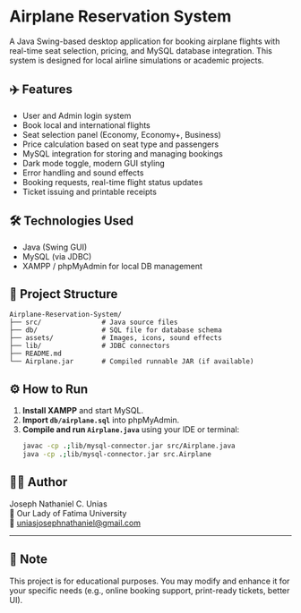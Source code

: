 # Airplane Reservation System

A Java Swing-based desktop application for booking airplane flights with real-time seat selection, pricing, and MySQL database integration. This system is designed for local airline simulations or academic projects.

## ✈️ Features

- User and Admin login system
- Book local and international flights
- Seat selection panel (Economy, Economy+, Business)
- Price calculation based on seat type and passengers
- MySQL integration for storing and managing bookings
- Dark mode toggle, modern GUI styling
- Error handling and sound effects
- Booking requests, real-time flight status updates
- Ticket issuing and printable receipts

## 🛠️ Technologies Used

- Java (Swing GUI)
- MySQL (via JDBC)
- XAMPP / phpMyAdmin for local DB management

## 📂 Project Structure

```
Airplane-Reservation-System/
├── src/               # Java source files
├── db/                # SQL file for database schema
├── assets/            # Images, icons, sound effects
├── lib/               # JDBC connectors
├── README.md
└── Airplane.jar       # Compiled runnable JAR (if available)
```

## ⚙️ How to Run

1. **Install XAMPP** and start MySQL.
2. **Import `db/airplane.sql`** into phpMyAdmin.
3. **Compile and run `Airplane.java`** using your IDE or terminal:
   ```bash
   javac -cp .;lib/mysql-connector.jar src/Airplane.java
   java -cp .;lib/mysql-connector.jar src.Airplane
   ```

## 👨‍💻 Author

Joseph Nathaniel C. Unias  
🏫  Our Lady of Fatima University  
📧 uniasjosephnathaniel@gmail.com

---

## 📌 Note

This project is for educational purposes. You may modify and enhance it for your specific needs (e.g., online booking support, print-ready tickets, better UI).
